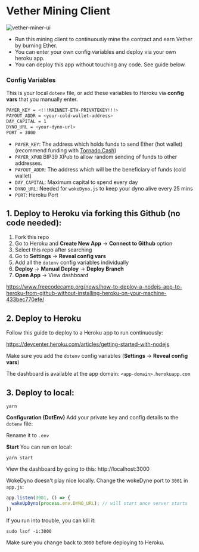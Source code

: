 # Vether Mining Client

![vether-miner-ui](https://github.com/vetherasset/vether-miner/blob/master/git/vether-miner-ui.png)

* Run this mining client to continuously mine the contract and earn Vether by burning Ether. 
* You can enter your own config variables and deploy via your own heroku app. 
* You can deploy this app without touching any code. See guide below. 

### Config Variables
This is your local `dotenv` file, or add these variables to Heroku via **config vars** that you manually enter. 

```bash
PAYER_KEY = <!!!MAINNET-ETH-PRIVATEKEY!!!>
PAYOUT_ADDR = <your-cold-wallet-address>
DAY_CAPITAL = 1
DYNO_URL = <your-dyno-url>
PORT = 3000
```

* `PAYER_KEY`: The address which holds funds to send Ether (hot wallet) (recommend funding with [Tornado.Cash](https://tornado.cash))
* `PAYER_XPUB` <OPTIONAL> BIP39 XPub to allow random sending of funds to other addresses. 
* `PAYOUT_ADDR`: The address which will be the beneficiary of funds (cold wallet)
* `DAY_CAPITAL`: Maximum capital to spend every day
* `DYNO_URL`: Needed for `wokeDyno.js` to keep your dyno alive every 25 mins
* `PORT`: Heroku Port


## 1. Deploy to Heroku via forking this Github (no code needed):

1. Fork this repo
2. Go to Heroku and **Create New App** -> **Connect to Github** option
3. Select this repo after searching
4. Go to **Settings** -> **Reveal config vars**
5. Add all the `dotenv` config variables individually
6. **Deploy** -> **Manual Deploy** -> **Deploy Branch**
7. **Open App** -> View dashboard

https://www.freecodecamp.org/news/how-to-deploy-a-nodejs-app-to-heroku-from-github-without-installing-heroku-on-your-machine-433bec770efe/

## 2. Deploy to Heroku

Follow this guide to deploy to a Heroku app to run continuously:

https://devcenter.heroku.com/articles/getting-started-with-nodejs

Make sure you add the `dotenv` config variables (**Settings** -> **Reveal config vars**)

The dashboard is available at the app domain: `<app-domain>.herokuapp.com`

## 3. Deploy to local:

```
yarn
```

**Configuration (DotEnv)**
Add your private key and config details to the `dotenv` file:

Rename it to `.env`

**Start**
You can run on local:
```
yarn start
```
View the dashboard by going to this:
http://localhost:3000

WokeDyno doesn't play nice locally. Change the wokeDyne port to `3001` in `app.js`:
```javascript
app.listen(3001, () => {
  wakeUpDyno(process.env.DYNO_URL); // will start once server starts
})
```
If you run into trouble, you can kill it:
```
sudo lsof -i:3000
```

Make sure you change back to `3000` before deploying to Heroku.

